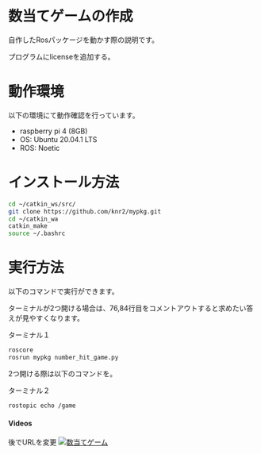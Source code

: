 # 数当てゲームの作成

自作したRosパッケージを動かす際の説明です。

プログラムにlicenseを追加する。

# 動作環境

以下の環境にて動作確認を行っています。

- raspberry pi 4 (8GB)
- OS: Ubuntu 20.04.1 LTS
- ROS: Noetic

# インストール方法

```sh
cd ~/catkin_ws/src/
git clone https://github.com/knr2/mypkg.git
cd ~/catkin_wa
catkin_make
source ~/.bashrc
```

# 実行方法

以下のコマンドで実行ができます。

ターミナルが2つ開ける場合は、76,84行目をコメントアウトすると求めたい答えが見やすくなります。

ターミナル１
```sh
roscore
rosrun mypkg number_hit_game.py
```

2つ開ける際は以下のコマンドを。

ターミナル２
```sh
rostopic echo /game
```

#### Videos

後でURLを変更
[![数当てゲーム](http://img.youtube.com/vi/UDOO2g307oI/hqdefault.jpg)](https://youtu.be/UDOO2g307oI)
